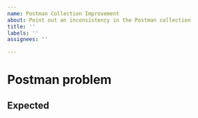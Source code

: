 ```yaml
---
name: Postman Collection Improvement
about: Point out an inconsistency in the Postman collection
title: ''
labels: ''
assignees: ''

---
```


# Postman problem

<!--- 
Describe the problem shortly. Include the specific operation / schema that contains an error.
-->

## Expected

<!---
What was expected? For example: The `labels` property on the `Issue` schema should be of type `array` instead of `string`.
--->

